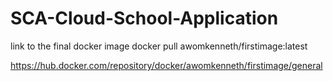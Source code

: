 # SCA-Cloud-School-Application

link to the final docker image
docker pull awomkenneth/firstimage:latest

https://hub.docker.com/repository/docker/awomkenneth/firstimage/general
